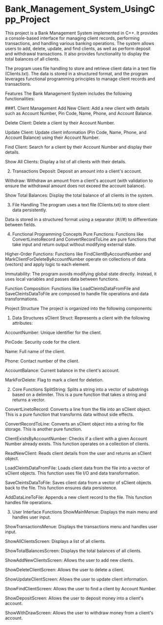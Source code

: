 # Bank_Management_System_UsingCpp_Project
This project is a Bank Management System implemented in C++. It provides a console-based interface for managing client records, performing transactions, and handling various banking operations. The system allows users to add, delete, update, and find clients, as well as perform deposit and withdrawal transactions. It also provides functionality to display the total balances of all clients.

The program uses file handling to store and retrieve client data in a text file (Clients.txt). The data is stored in a structured format, and the program leverages functional programming principles to manage client records and transactions.

Features
The Bank Management System includes the following functionalities:

###1. Client Management
Add New Client: Add a new client with details such as Account Number, Pin Code, Name, Phone, and Account Balance.

Delete Client: Delete a client by their Account Number.

Update Client: Update client information (Pin Code, Name, Phone, and Account Balance) using their Account Number.

Find Client: Search for a client by their Account Number and display their details.

Show All Clients: Display a list of all clients with their details.

2. Transactions
Deposit: Deposit an amount into a client's account.

Withdraw: Withdraw an amount from a client's account (with validation to ensure the withdrawal amount does not exceed the account balance).

Show Total Balances: Display the total balance of all clients in the system.

3. File Handling
The program uses a text file (Clients.txt) to store client data persistently.

Data is stored in a structured format using a separator (#//#) to differentiate between fields.

4. Functional Programming Concepts
Pure Functions: Functions like ConvertLinetoRecord and ConvertRecordToLine are pure functions that take input and return output without modifying external state.

Higher-Order Functions: Functions like FindClientByAccountNumber and MarkClientForDeleteByAccountNumber operate on collections of data (vectors) and apply logic to each element.

Immutability: The program avoids modifying global state directly. Instead, it uses local variables and passes data between functions.

Function Composition: Functions like LoadCleintsDataFromFile and SaveCleintsDataToFile are composed to handle file operations and data transformations.

Project Structure
The project is organized into the following components:

1. Data Structures
sClient Struct: Represents a client with the following attributes:

AccountNumber: Unique identifier for the client.

PinCode: Security code for the client.

Name: Full name of the client.

Phone: Contact number of the client.

AccountBalance: Current balance in the client's account.

MarkForDelete: Flag to mark a client for deletion.

2. Core Functions
SplitString: Splits a string into a vector of substrings based on a delimiter. This is a pure function that takes a string and returns a vector.

ConvertLinetoRecord: Converts a line from the file into an sClient object. This is a pure function that transforms data without side effects.

ConvertRecordToLine: Converts an sClient object into a string for file storage. This is another pure function.

ClientExistsByAccountNumber: Checks if a client with a given Account Number already exists. This function operates on a collection of clients.

ReadNewClient: Reads client details from the user and returns an sClient object.

LoadCleintsDataFromFile: Loads client data from the file into a vector of sClient objects. This function uses file I/O and data transformation.

SaveCleintsDataToFile: Saves client data from a vector of sClient objects back to the file. This function ensures data persistence.

AddDataLineToFile: Appends a new client record to the file. This function handles file operations.

3. User Interface Functions
ShowMainMenue: Displays the main menu and handles user input.

ShowTransactionsMenue: Displays the transactions menu and handles user input.

ShowAllClientsScreen: Displays a list of all clients.

ShowTotalBalancesScreen: Displays the total balances of all clients.

ShowAddNewClientsScreen: Allows the user to add new clients.

ShowDeleteClientScreen: Allows the user to delete a client.

ShowUpdateClientScreen: Allows the user to update client information.

ShowFindClientScreen: Allows the user to find a client by Account Number.

ShowDepositScreen: Allows the user to deposit money into a client's account.

ShowWithDrawScreen: Allows the user to withdraw money from a client's account.
